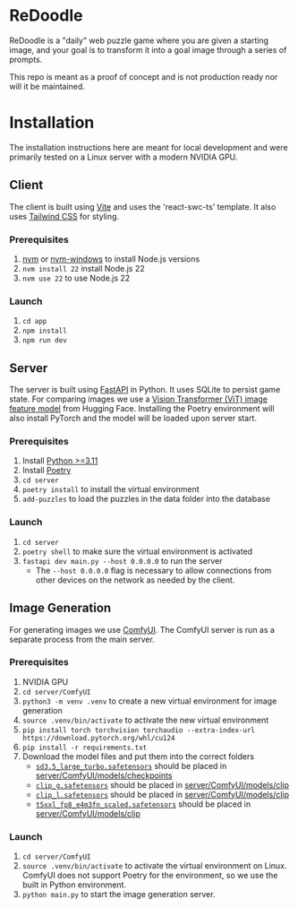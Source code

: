 # ReDoodle
ReDoodle is a "daily" web puzzle game where you are given a starting image, and your goal is to transform it into a goal image through a series of prompts.



This repo is meant as a proof of concept and is not production ready nor will it be maintained.


# Installation
The installation instructions here are meant for local development and were primarily tested on a Linux server with a modern NVIDIA GPU.
## Client
The client is built using [Vite](https://vite.dev/guide/#scaffolding-your-first-vite-project) and uses the 'react-swc-ts' template. It also uses [Tailwind CSS](https://github.com/tailwindlabs/tailwindcss) for styling.

### Prerequisites
1. [nvm](https://github.com/nvm-sh/nvm) or [nvm-windows](https://github.com/coreybutler/nvm-windows) to install Node.js versions
1. `nvm install 22` install Node.js 22
1. `nvm use 22` to use Node.js 22

### Launch
1. `cd app`
1. `npm install`
1. `npm run dev`


## Server
The server is built using [FastAPI](https://github.com/fastapi/fastapi) in Python. It uses SQLite to persist game state.
For comparing images we use a [Vision Transformer (ViT) image feature model](https://huggingface.co/timm/vit_large_patch14_dinov2.lvd142m) from Hugging Face. 
Installing the Poetry environment will also install PyTorch and the model will be loaded upon server start.

### Prerequisites
1. Install [Python >=3.11](https://www.python.org/downloads/)
1. Install [Poetry](https://python-poetry.org/docs/#installation)
1. `cd server`
1. `poetry install` to install the virtual environment
1. `add-puzzles` to load the puzzles in the data folder into the database

### Launch
1. `cd server`
1. `poetry shell` to make sure the virtual environment is activated
1. `fastapi dev main.py --host 0.0.0.0` to run the server
    - The `--host 0.0.0.0` flag is necessary to allow connections from other devices on the network as needed by the client.


## Image Generation
For generating images we use [ComfyUI](https://github.com/comfyanonymous/ComfyUI). The ComfyUI server is run as a separate process from the main server.

### Prerequisites
1. NVIDIA GPU
1. `cd server/ComfyUI`
1. `python3 -m venv .venv` to create a new virtual environment for image generation
1. `source .venv/bin/activate` to activate the new virtual environment
1. `pip install torch torchvision torchaudio --extra-index-url https://download.pytorch.org/whl/cu124`
1. `pip install -r requirements.txt`
1. Download the model files and put them into the correct folders
    - [`sd3.5_large_turbo.safetensors`](https://huggingface.co/stabilityai/stable-diffusion-3.5-large-turbo/tree/main) should be placed in [server/ComfyUI/models/checkpoints](server/ComfyUI/models/checkpoints)
    - [`clip_g.safetensors`](https://huggingface.co/Comfy-Org/stable-diffusion-3.5-fp8/blob/main/text_encoders/clip_g.safetensors) should be placed in [server/ComfyUI/models/clip](server/ComfyUI/models/clip)
    - [`clip_l.safetensors`](https://huggingface.co/Comfy-Org/stable-diffusion-3.5-fp8/blob/main/text_encoders/clip_l.safetensors) should be placed in [server/ComfyUI/models/clip](server/ComfyUI/models/clip)
    - [`t5xxl_fp8_e4m3fn_scaled.safetensors`](https://huggingface.co/Comfy-Org/stable-diffusion-3.5-fp8/blob/main/text_encoders/t5xxl_fp8_e4m3fn_scaled.safetensors) should be placed in [server/ComfyUI/models/clip](server/ComfyUI/models/clip)

### Launch
1. `cd server/ComfyUI`
1. `source .venv/bin/activate` to activate the virtual environment on Linux. ComfyUI does not support Poetry for the environment, so we use the built in Python environment.
1. `python main.py` to start the image generation server.
